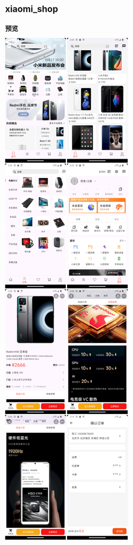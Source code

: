 # xiaomi_shop

## 预览

<img src="show\home.png" alt="home" style="zoom:50%;" />

<img src="show\home_list.png" style="zoom: 50%;" />

<img src="show\category.png" style="zoom:50%;" />

<img src="show\user.png" style="zoom:50%;" />

<img src="show\product_content.png" style="zoom:50%;" />

<img src="show\product_content2.png" style="zoom:50%;" />

<img src="show\product_content3.png" style="zoom:50%;" />

<img src="show\order.png" style="zoom:50%;" />
